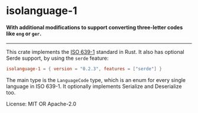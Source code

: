 # isolanguage-1


#### With additional modifications to support converting three-letter codes like `eng` or `ger`.

___

This crate implements the [ISO 639-1](https://en.wikipedia.org/wiki/ISO_639-1) standard in Rust.
It also has optional Serde support, by using the `serde` feature:

```toml
isolanguage-1 = { version = "0.2.3", features = ["serde"] }
```

The main type is the `LanguageCode` type, which is an enum for every single language in ISO
639-1. It optionally implements Serialize and Deserialize too.

License: MIT OR Apache-2.0
